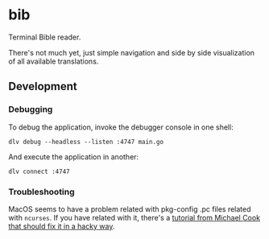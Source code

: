 # bib

Terminal Bible reader.

There's not much yet, just simple navigation and side by side visualization of
all available translations.

## Development

### Debugging

To debug the application, invoke the debugger console in one shell:

```shell
dlv debug --headless --listen :4747 main.go
```

And execute the application in another:

```shell
dlv connect :4747
```

### Troubleshooting

MacOS seems to have a problem related with pkg-config .pc files related with
`ncurses`. If you have related with it, there's a [tutorial from Michael Cook
that should fix it in a hacky
way](https://mrcook.uk/how-to-install-go-ncurses-on-mac-osx).
